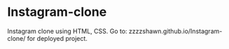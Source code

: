 # Instagram-clone
Instagram clone using HTML, CSS.
Go to: zzzzshawn.github.io/Instagram-clone/ for deployed project.
